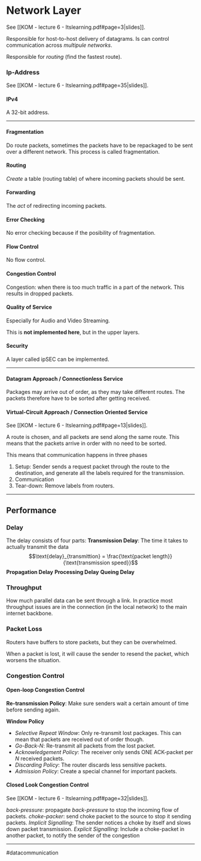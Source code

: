 # Network Layer
See [[KOM - lecture 6 - Itslearning.pdf#page=3|slides]].

Responsible for host-to-host delivery of datagrams. Is can control communication across *multipule networks*.

Responsible for *routing* (find the fastest route).

### Ip-Address
See [[KOM - lecture 6 - Itslearning.pdf#page=35|slides]].

#### IPv4
A 32-bit address.


---

#### Fragmentation
Do route packets, sometimes the packets have to be repackaged to be sent over a different network. This process is called fragmentation.

#### Routing
*Create* a table (routing table) of where incoming packets should be sent.

#### Forwarding
The *act* of redirecting incoming packets.

#### Error Checking
No error checking because if the posibility of fragmentation.

#### Flow Control
No flow control.

#### Congestion Control
Congestion: when there is too much traffic in a part of the network. This results in dropped packets.

#### Quality of Service
Especially for Audio and Video Streaming.

This is **not implemented here**, but in the upper layers.

#### Security
A layer called ipSEC can be implemented.

---

#### Datagram Approach / Connectionless Service
Packages may arrive out of order, as they may take different routes. The packets therefore have to be sorted after getting received.
#### Virtual-Circuit Approach / Connection Oriented Service
See [[KOM - lecture 6 - Itslearning.pdf#page=13|slides]].

A route is chosen, and all packets are send along the same route. This means that the packets arrive in order with no need to be sorted.

This means that communication happens in three phases
1. Setup: Sender sends a request packet through the route to the destination, and generate all the labels required for the transmission.
2. Communication
3. Tear-down: Remove labels from routers.

---

## Performance
### Delay
The delay consists of four parts:
**Transmission Delay**: The time it takes to actually transmit the data
$$\text{delay}_{transmittion} = \frac{\text{packet length}}{\text{transmission speed}}$$
**Propagation Delay**
**Processing Delay**
**Queing Delay**

### Throughput
How much parallel data can be sent through a link. In practice most throughput issues are in the connection (in the local network) to the main internet backbone.

### Packet Loss
Routers have buffers to store packets, but they can be overwhelmed.

When a packet is lost, it will cause the sender to resend the packet, which worsens the situation.

### Congestion Control 
#### Open-loop Congestion Control
**Re-transmission Policy**: Make sure senders wait a certain amount of time before sending again.

**Window Policy**
- *Selective Repeat Window*: Only re-transmit lost packages. This can mean that packets are received out of order though.
- *Go-Back-N*: Re-transmit all packets from the lost packet.
- *Acknowledgement Policy*: The receiver only sends ONE ACK-packet per $N$ received packets.
- *Discarding Policy*: The router discards less sensitive packets.
- *Admission Policy*: Create a special channel for important packets.

#### Closed Look Congestion Control
See [[KOM - lecture 6 - Itslearning.pdf#page=32|slides]].

*back-pressure*: propagate *back-pressure* to stop the incoming flow of packets.
*choke-packer*: send choke packet to the source to stop it sending packets.
*Implicit Signalling*: The sender notices a choke by itself and slows down packet transmission.
*Explicit Signalling*: Include a choke-packet in another packet, to notify the sender of the congestion



---
#datacommunication
